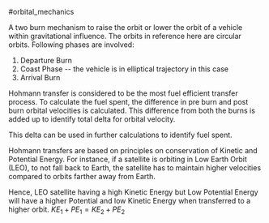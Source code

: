 #orbital_mechanics 

A two burn mechanism to raise the orbit or lower the orbit of a vehicle within gravitational influence. The orbits in reference here are circular orbits. Following phases are involved:
1. Departure Burn
2. Coast Phase -- the vehicle is in elliptical trajectory in this case
3. Arrival Burn

Hohmann transfer is considered to be the most fuel efficient transfer process. To calculate the fuel spent, the difference in pre burn and post burn orbital velocities is calculated. This difference from both the burns is added up to identify total delta for orbital velocity.

This delta can be used in further calculations to identify fuel spent.

Hohmann transfers are based on principles on conservation of Kinetic and Potential Energy. For instance, if a satellite is orbiting in Low Earth Orbit (LEO), to not fall back to Earth, the satellite has to maintain higher velocities compared to orbits farther away from Earth.

Hence, LEO satellite having a high Kinetic Energy but Low Potential Energy will have a higher Potential and low Kinetic Energy when transferred to a higher orbit.
$KE_1 + PE_1 = KE_2 + PE_2$

